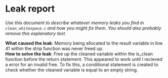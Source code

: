# Leak report

_Use this document to describe whatever memory leaks
you find in `clean_whitespace.c` and how you might fix
them. You should also probably remove this explanatory
text._

**What caused the leak**: Memory being allocated to the result variable in line 41 within the strip function was never freed up.\
**How to solve the leak**: Free up the cleaned variable within the is_clean function before the return statement. This appeared to work until I recieved a error for an invalid free. To fix this, a conditional statement is created to check whether the cleaned variable is equal to an empty string.
